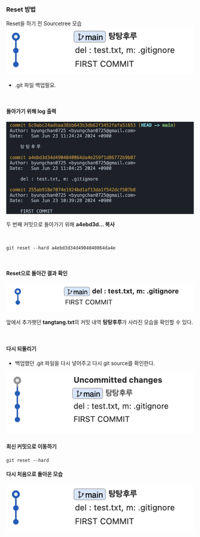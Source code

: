### Reset 방법 

Reset을 하기 전 Sourcetree 모습 
![reset sourcetree](./Images/origin.sourcetree.png)

- .git 파일 백업필요.

<br>

#### 돌아가기 위해 log 출력 
![git log](./Images/git.log-1.png)

두 번째 커밋으로 돌아가기 위해 **a4ebd3d... 복사**

<br>

```
git reset --hard a4ebd3d34d4904040864da4e
```

<br> 

#### Reset으로 돌아간 결과 확인 
![ls -l](./Images/reset.sourcetree-1.png)  

앞에서 추가햇던 **tangtang.txt**의 커밋 내역 **탕탕후루**가 사라진 모습을 확인할 수 있다.

<br>

#### 다시 되돌리기 
- 백업했던 .git 파일을 다시 넣어주고 다시 git source를 확인한다.  

![.git backup](./Images/git.change.png)

#### 최신 커밋으로 이동하기 
```
git reset --hard
```

#### 다시 처음으로 돌아온 모습 
![reset sourcetree](./Images/origin.sourcetree.png)